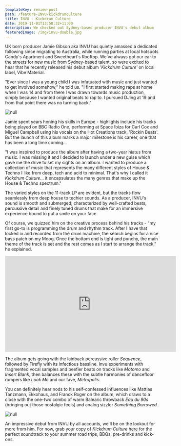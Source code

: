 ```yaml
---
templateKey: review-post
path: /feature-INVU-kickdrumculture
title: INVU - Kickdrum Culture
date: 2019-11-01T13:58:32+11:00
description: We checked out Sydney-based producer INVU's debut album
featuredImage: /img/invu-double.jpg
---
```

UK born producer Jamie Gibson aka INVU has quietly amassed a dedicated following since migrating to Australia, while running parties at local hotspots Candy's Apartment and Sweetheart's Rooftop.  We've always got our ear to the streets for new music from Sydney-based talent, so were excited to hear that he  recently released his debut album _'Kickdrum Culture'_ on local label, Vibe Material.

"Ever since I was a young child I was infatuated with music and just wanted to get involved somehow," he told us. "I first started making raps at home when I was 14 and from there I was drawn towards music production, simply because I wanted original beats to rap to. I pursued DJing at 19 and from that point there was no turning back."

![null](/img/kickdrumculture.jpg)

Jamie spent years honing his skills in Europe - highlights include his tracks being played on BBC Radio One, performing at Space Ibiza for Carl Cox and Miguel Campbell using his vocals on the Hot Creations track, 'Rockin Beats'. But the launch of this album marks a major milestone is his career, one that has been a long time coming...

"I was inspired to produce the album after having a two-year hiatus from music. I was missing it and I decided to launch under a new guise which gave me the drive to set my sights on an album. I wanted to produce a collection of music that represents the many different styles of House & Techno I like from deep, tech and acid to minimal. That's why I called it _Kickdrum Culture_... it encapsulates the many genres that make up the House & Techno spectrum."

The varied styles on the 11-track LP are evident, but the tracks flow seamlessly from deep house to techier sounds. As a producer, INVU's sound is smooth and submerged; characterized by well-crafted beats, percussive detail and finely tuned drums that make for an immersive experience bound to put a smile on your face. 

Of course, we quizzed him on the creative process behind his tracks - "my first go-to is programming the drum and rhythm track. After I have that locked in and recorded from the drum machine, the search begins for a nice bass patch on my Moog. Once the bottom end is tight and punchy, the main theme of the track is set and the rest comes as I start to arrange the track," he explained. 

<iframe src="https://www.facebook.com/plugins/video.php?href=https%3A%2F%2Fwww.facebook.com%2FINVUVIBE%2Fvideos%2F2394709914091244%2F&show_text=0&width=560" width="560" height="313" style="border:none;overflow:hidden" scrolling="no" frameborder="0" allowTransparency="true" allowFullScreen="true"></iframe>

The album gets going with the laidback percussive roller _Sequence_, followed by Firefly with its infectious bassline. Invu experiments with fragmented vocal samples and beefier beats on tracks like _Motomo_ and _Insert Blank,_ then balances these with the subtle harmonies of dancefloor rompers like _Look Me_ and our fave, _Metropolis_. 

You can definitely hear nods to his self-confessed influences like Mattias Tanzmann, Ekkohaus, and Franck Roger on the album, which draws to a close with the one-two combo of warm Balearic throwback _Eau du 90s_ (bringing out those nostalgic feels) and analog sizzler _Something Borrowed._ 

![null](/img/invu-dj-kingscross.jpg)

An impressive debut from INVU by all accounts, we'll be on the lookout for more from him. For now, grab your copy of _Kickdrum Culture_ [here ](https://www.beatport.com/release/kickdrum-culture/2714125)for the perfect soundtrack to your summer road trips, BBQs, pre-drinks and kick-ons.
